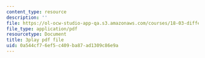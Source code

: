 ```yaml
---
content_type: resource
description: ''
file: https://ol-ocw-studio-app-qa.s3.amazonaws.com/courses/18-03-differential-equations-spring-2010/0a544cf76ef5c409ba87ad1309c86e9a_te6Mplq3DCU.pdf
file_type: application/pdf
resourcetype: Document
title: 3play pdf file
uid: 0a544cf7-6ef5-c409-ba87-ad1309c86e9a
---
```

